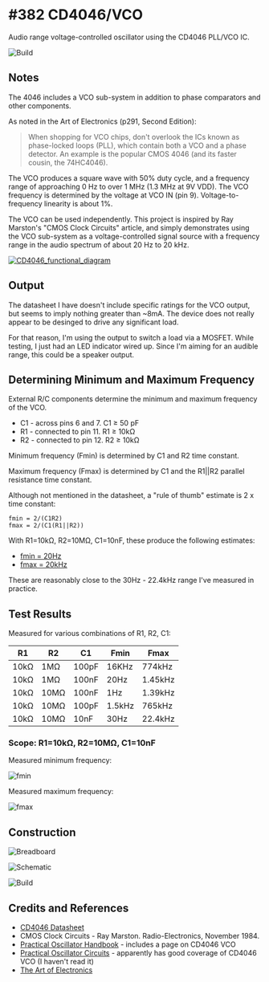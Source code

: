# #382 CD4046/VCO

Audio range voltage-controlled oscillator using the CD4046 PLL/VCO IC.

![Build](./assets/VCO_build.jpg?raw=true)

## Notes

The 4046 includes a VCO sub-system in addition to phase comparators and other components.

As noted in the Art of Electronics (p291, Second Edition):

> When shopping for VCO chips, don't overlook the ICs known as phase-locked loops (PLL), which contain both a VCO and a phase detector.
> An example is the popular CMOS 4046 (and its faster cousin, the 74HC4046).

The VCO produces a square wave with 50% duty cycle, and a frequency range of approaching 0 Hz to over 1 MHz (1.3 MHz at 9V VDD).
The VCO frequency is determined by the voltage at VCO IN (pin 9).
Voltage-to-frequency linearity is about 1%.

The VCO can be used independently. This project is inspired by Ray Marston's "CMOS Clock Circuits" article,
and simply demonstrates using the VCO sub-system as a voltage-controlled
signal source with a frequency range in the audio spectrum of about 20 Hz to 20 kHz.

[![CD4046_functional_diagram](./assets/CD4046_functional_diagram.png?raw=true)](https://www.futurlec.com/4000Series/CD4046.shtml)


## Output

The datasheet I have doesn't include specific ratings for the VCO output, but seems to imply nothing greater than ~8mA.
The device does not really appear to be desinged to drive any significant load.

For that reason, I'm using the output to switch a load via a MOSFET.
While testing, I just had an LED indicator wired up.
Since I'm aiming for an audible range, this could be a speaker output.


## Determining Minimum and Maximum Frequency

External R/C components determine the minimum and maximum frequency of the VCO.

* C1 - across pins 6 and 7. C1 ≥ 50 pF
* R1 - connected to pin 11. R1 ≥ 10kΩ
* R2 - connected to pin 12. R2 ≥ 10kΩ

Minimum frequency (Fmin) is determined by C1 and R2 time constant.

Maximum frequency (Fmax) is determined by C1 and the R1||R2 parallel resistance time constant.

Although not mentioned in the datasheet, a "rule of thumb" estimate is 2 x time constant:

    fmin = 2/(C1R2)
    fmax = 2/(C1(R1||R2))

With  R1=10kΩ, R2=10MΩ, C1=10nF, these produce the following estimates:

* [fmin = 20Hz](https://www.wolframalpha.com/input/?i=2%2F(10nF+*10M%CE%A9))
* [fmax = 20kHz](https://www.wolframalpha.com/input/?i=2%2F(10nF+*1%2F(1%2F10M%CE%A9%2B1%2F10k%CE%A9)))

These are reasonably close to the 30Hz - 22.4kHz range I've measured in practice.


## Test Results

Measured for various combinations of R1, R2, C1:

| R1   | R2   | C1    | Fmin   | Fmax    |
|------|------|-------|--------|---------|
| 10kΩ | 1MΩ  | 100pF |  16KHz |  774kHz |
| 10kΩ | 1MΩ  | 100nF |   20Hz | 1.45kHz |
| 10kΩ | 10MΩ | 100nF |    1Hz | 1.39kHz |
| 10kΩ | 10MΩ | 100pF | 1.5kHz |  765kHz |
| 10kΩ | 10MΩ | 10nF  |   30Hz | 22.4kHz |


### Scope: R1=10kΩ, R2=10MΩ, C1=10nF

Measured minimum frequency:

![fmin](./assets/fmin.gif?raw=true)

Measured maximum frequency:

![fmax](./assets/fmax.gif?raw=true)


## Construction

![Breadboard](./assets/VCO_bb.jpg?raw=true)

![Schematic](./assets/VCO_schematic.jpg?raw=true)

![Build](./assets/VCO_build.jpg?raw=true)

## Credits and References

* [CD4046 Datasheet](https://www.futurlec.com/4000Series/CD4046.shtml)
* CMOS Clock Circuits - Ray Marston. Radio-Electronics, November 1984.
* [Practical Oscillator Handbook](https://www.goodreads.com/book/show/3365243-practical-oscillator-handbook) - includes a page on CD4046 VCO
* [Practical Oscillator Circuits](https://www.goodreads.com/book/show/12491266-practical-oscillator-circuits) - apparently has good coverage of CD4046 VCO (I haven't read it)
* [The Art of Electronics](https://www.goodreads.com/book/show/569775.The_Art_of_Electronics)
